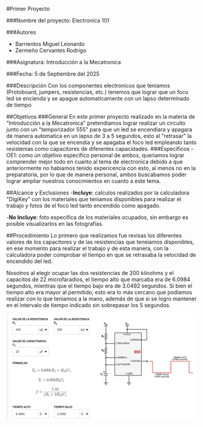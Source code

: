 #Primer Proyecto

###Nombre del proyecto: Electronica 101

###Autores
- Barrientos Miguel Leonardo
- Zermeño Cervantes Rodrigo

###Asignatura: Introducción a la Mecatronica

###Fecha: 5 de Septiembre del 2025

###Descripción
Con los componentes electronicos que teniamos (Protoboard, jumpers, resistencias, etc.) tenemos que lograr que un foco led se encienda y se apague automaticamente con un lapso determinado de tiempo


##Objetivos
###General
En este primer proyecto realizado en la materia de "Introducción a la Mecatronica" pretendiamos lograr realizar un circuito junto con un "temporizador 555"  para que un led se encendiara y apagara de manera automatica en un lapso de 3 a 5 segundos, esto al "retrasar" la velocidad con la que se encendia y se apagaba el foco led empleando tanto resistenias como capacitores de diferentes capacidades.
###Especificos
-OE1: como un objetivo especifico personal de ambos, queriamos lograr comprender mejor todo en cuanto al tema de electronica debido a que anteriormente no habiamos tenido expericencia con esto, al menos no en la preparatoria, por lo que de manera personal, ambos buscabamos poder lograr ampliar nuestros conocimientos en cuanto a este tema.

##Alcance y Exclusiones
 -**Incluye**: calculos realizados por la calculadora "DigiKey" con los materiales que teniamos disponibles para realizar el trabajo y fotos de el foco led tanto encendido como apagado.

 -**No Incluye**: foto especifica de los materiales ocupados, sin embargo es posible visualizarlos en las fotografías.

##Procedimiento
Lo primero que realizamos fue revisas los diferentes valores de los capacitores y de las resistencias que teneiamos disponibles, en ese momento para realizar el trabajo y de esta manera, con la calculadora poder comprobar el tiempo en que se retrasaba la velocidad de encendido del led.

Nosotros al elegir ocupar las dos resistencias de 200 kiloohms y el capacitos de 22 microfaradios, el tiempo alto que marcaba era de 6.0984 segundos, mientras que el tiempo bajo era de 3.0492 segundos. Si bien el tiempo alto era mayor al permitido, esto era lo más cercano que podiamos realizar con lo que teniamos a la mano, además de que si se logro mantener en el intervalo de tiempo indicado sin sobrepasar los 5 segundos.


![Diagrama del sistema](recursos/imgs/Calculadora.png)






